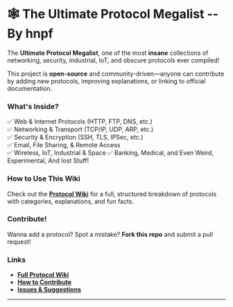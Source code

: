 # 🕸️ The Ultimate Protocol Megalist -- By hnpf  

The **Ultimate Protocol Megalist**, one of the most **insane** collections of networking, security, industrial, IoT, and obscure protocols ever compiled! 

This project is **open-source** and community-driven—anyone can contribute by adding new protocols, improving explanations, or linking to official documentation.  

###  What's Inside?  
✅ Web & Internet Protocols (HTTP, FTP, DNS, etc.)  
✅ Networking & Transport (TCP/IP, UDP, ARP, etc.)  
✅ Security & Encryption (SSH, TLS, IPSec, etc.)  
✅ Email, File Sharing, & Remote Access  
✅ Wireless, IoT, Industrial & Space 
✅ Banking, Medical, and Even Weird, Experimental, And lost Stuff!  

### How to Use This Wiki  
Check out the **[Protocol Wiki](https://github.com/hnpf/ultimate-networking-wiki)** for a full, structured breakdown of protocols with categories, explanations, and fun facts.  

### Contribute!  
Wanna add a protocol? Spot a mistake? **Fork this repo** and submit a pull request!

### Links  
-  **[Full Protocol Wiki](https://github.com/hnpf/ultimate-networking-wiki)**  
-  **[How to Contribute](contributing.md)**  
-  **[Issues & Suggestions](https://github.com/hnpf/ultimate-networking-wiki/issues)**  

---  
